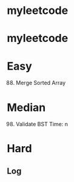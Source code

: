 # myleetcode
# myleetcode
# Easy
88. Merge Sorted Array 
# Median 
98. Validate BST
Time: n
# Hard


## Log 
